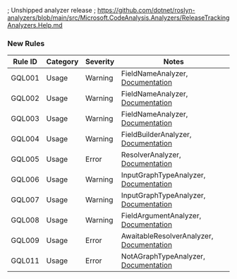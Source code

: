 ; Unshipped analyzer release
; https://github.com/dotnet/roslyn-analyzers/blob/main/src/Microsoft.CodeAnalysis.Analyzers/ReleaseTrackingAnalyzers.Help.md

### New Rules

Rule ID | Category | Severity | Notes
--------|----------|----------|-------
GQL001 | Usage | Warning | FieldNameAnalyzer, [Documentation](https://graphql-dotnet.github.io/docs/analyzers/GQL001_DefineTheNameInFieldMethod)
GQL002 | Usage | Warning | FieldNameAnalyzer, [Documentation](https://graphql-dotnet.github.io/docs/analyzers/GQL002_NameMethodInvocationCanBeRemoved)
GQL003 | Usage | Warning | FieldNameAnalyzer, [Documentation](https://graphql-dotnet.github.io/docs/analyzers/GQL003_DifferentNamesDefinedByFieldAndNameMethods)
GQL004 | Usage | Warning | FieldBuilderAnalyzer, [Documentation](https://graphql-dotnet.github.io/docs/analyzers/GQL004_DoNotUseObsoleteFieldMethods)
GQL005 | Usage | Error | ResolverAnalyzer, [Documentation](https://graphql-dotnet.github.io/docs/analyzers/GQL005_IllegalResolverUsage)
GQL006 | Usage | Warning | InputGraphTypeAnalyzer, [Documentation](https://graphql-dotnet.github.io/docs/analyzers/GQL006_CanNotMatchInputFieldToTheSourceField)
GQL007 | Usage | Warning | InputGraphTypeAnalyzer, [Documentation](https://graphql-dotnet.github.io/docs/analyzers/GQL007_CanNotSetSourceField)
GQL008 | Usage | Warning | FieldArgumentAnalyzer, [Documentation](https://graphql-dotnet.github.io/docs/analyzers/GQL008_DoNotUseObsoleteArgumentMethod)
GQL009 | Usage | Error | AwaitableResolverAnalyzer, [Documentation](https://graphql-dotnet.github.io/docs/analyzers/GQL009_UseAsyncResolver)
GQL011 | Usage | Error | NotAGraphTypeAnalyzer, [Documentation](https://graphql-dotnet.github.io/docs/analyzers/GQL011_MustNotBeConvertibleToGraphType)
